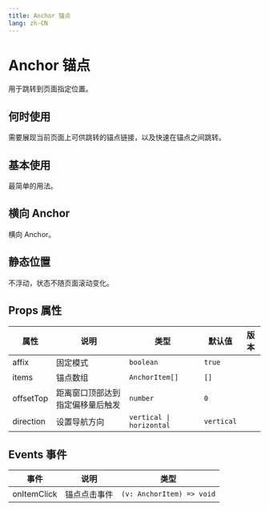 ```yaml
---
title: Anchor 锚点
lang: zh-CN
---
```


# Anchor 锚点

用于跳转到页面指定位置。

## 何时使用

需要展现当前页面上可供跳转的锚点链接，以及快速在锚点之间跳转。

## 基本使用

最简单的用法。

<demo src="../../../../example/anchor/basic.svelte"></demo>

## 横向 Anchor

横向 Anchor。

<demo src="../../../../example/anchor/direction.svelte"></demo>

## 静态位置

不浮动，状态不随页面滚动变化。

<demo src="../../../../example/anchor/affix.svelte"></demo>


## Props 属性

| 属性      | 说明                             | 类型                     | 默认值     | 版本 |
| --------- | -------------------------------- | ------------------------ | ---------- | ---- |
| affix     | 固定模式                         | `boolean`                | `true`     |      |
| items     | 锚点数组                         | `AnchorItem[]`           | `[]`       |      |
| offsetTop | 距离窗口顶部达到指定偏移量后触发 | `number`                 | `0`        |      |
| direction | 设置导航方向                     | `vertical \| horizontal` | `vertical` |      |

## Events 事件

| 事件        | 说明         | 类型                      |
| ----------- | ------------ | ------------------------- |
| onItemClick | 锚点点击事件 | `(v: AnchorItem) => void` |
